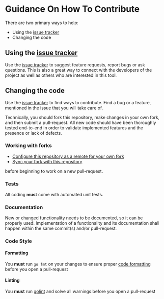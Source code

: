 # Guidance On How To Contribute

There are two primary ways to help:
* Using the [issue tracker](https://github.com/SAP/quality-continuous-traceability-monitor/issues)
* Changing the code

## Using the [issue tracker](https://github.com/SAP/quality-continuous-traceability-monitor/issues)

Use the [issue tracker](https://github.com/SAP/quality-continuous-traceability-monitor/issues) to suggest feature requests, 
report bugs or ask questions. This is also a great way to connect with the developers of the project as well as others who
are interested in this tool.

## Changing the code

Use the [issue tracker](https://github.com/SAP/quality-continuous-traceability-monitor/issues) to find ways to contribute. 
Find a bug or a feature, mentioned in the issue that you will take care of.

Technically, you should fork this repository, make changes in your own fork, and then submit a pull-request. 
All new code should have been thoroughly tested end-to-end in order to validate implemented features and the presence
or lack of defects.

### Working with forks
* [Configure this repository as a remote for your own fork](https://help.github.com/articles/configuring-a-remote-for-a-fork/)
* [Sync your fork with this repository](https://help.github.com/articles/syncing-a-fork/)   

before beginning to work on a new pull-request.

### Tests
All coding **must** come with automated unit tests.

### Documentation
New or changed functionality needs to be documented, so it can be properly used.
Implementation of a functionality and its documentation shall happen within the same commit(s) and/or pull-request.

### Code Style

#### Formatting
You **must** run  `go fmt` on your changes to ensure proper [code formatting](https://golang.org/doc/effective_go.html#formatting) before you open a pull-request

#### Linting
You **must** run [golint](https://github.com/golang/lint) and solve all warnings before you open a pull-request

